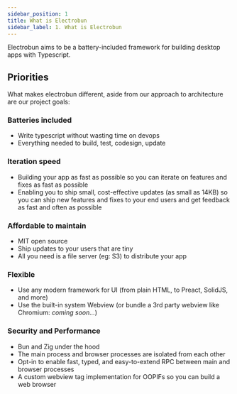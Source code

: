 ```yaml
---
sidebar_position: 1
title: What is Electrobun
sidebar_label: 1. What is Electrobun
---
```


Electrobun aims to be a battery-included framework for building desktop apps with Typescript.

## Priorities

What makes electrobun different, aside from our approach to architecture are our project goals:

### Batteries included

- Write typescript without wasting time on devops
- Everything needed to build, test, codesign, update

### Iteration speed

- Building your app as fast as possible so you can iterate on features and fixes as fast as possible
- Enabling you to ship small, cost-effective updates (as small as 14KB) so you can ship new features and fixes to your end users and get feedback as fast and often as possible

### Affordable to maintain

- MIT open source
- Ship updates to your users that are tiny
- All you need is a file server (eg: S3) to distribute your app

### Flexible

- Use any modern framework for UI (from plain HTML, to Preact, SolidJS, and more)
- Use the built-in system Webview (or bundle a 3rd party webview like Chromium: _coming soon..._)

### Security and Performance

- Bun and Zig under the hood
- The main process and browser processes are isolated from each other
- Opt-in to enable fast, typed, and easy-to-extend RPC between main and browser processes
- A custom webview tag implementation for OOPIFs so you can build a web browser
